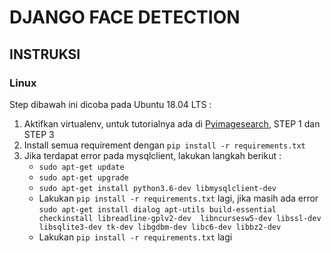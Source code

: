 # DJANGO FACE DETECTION

## INSTRUKSI

### Linux

Step dibawah ini dicoba pada Ubuntu 18.04 LTS :

1. Aktifkan virtualenv, untuk tutorialnya ada di [Pyimagesearch](https://www.pyimagesearch.com/2018/05/28/ubuntu-18-04-how-to-install-opencv/), STEP 1 dan STEP 3
2. Install semua requirement dengan ```pip install -r requirements.txt```
3. Jika terdapat error pada mysqlclient, lakukan langkah berikut :
   * ```sudo apt-get update```
   * ```sudo apt-get upgrade```
   * ```sudo apt-get install python3.6-dev libmysqlclient-dev```
   * Lakukan ```pip install -r requirements.txt``` lagi, jika masih ada error ```sudo apt-get install dialog apt-utils build-essential checkinstall libreadline-gplv2-dev  libncursesw5-dev libssl-dev libsqlite3-dev tk-dev libgdbm-dev libc6-dev libbz2-dev```
   * Lakukan ```pip install -r requirements.txt``` lagi